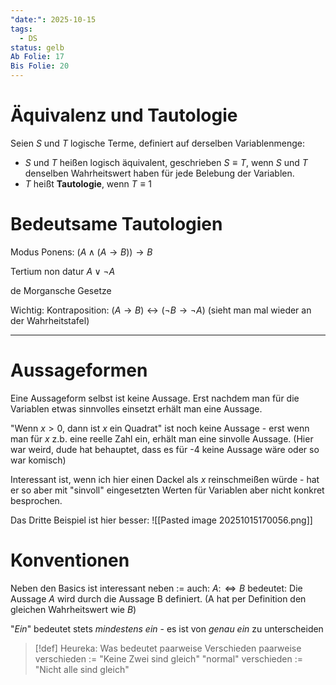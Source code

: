 ```yaml
---
"date:": 2025-10-15
tags:
  - DS
status: gelb
Ab Folie: 17
Bis Folie: 20
---
```


# Äquivalenz und Tautologie

Seien $S$ und $T$ logische Terme, definiert auf derselben Variablenmenge:
- $S$ und $T$ heißen logisch äquivalent, geschrieben $S\equiv T$, wenn $S$ und $T$ denselben Wahrheitswert haben für jede Belebung der Variablen.
- $T$ heißt **Tautologie**, wenn $T\equiv 1$


# Bedeutsame Tautologien
Modus Ponens:
$(A\wedge(A\to B))\to B$

Tertium non datur
$A\vee \neg A$

de Morgansche Gesetze

Wichtig:
Kontraposition:
$(A\to B) \leftrightarrow(\neg B\to \neg A)$
(sieht man mal wieder an der Wahrheitstafel)

---
# Aussageformen
Eine Aussageform selbst ist keine Aussage.
Erst nachdem man für die Variablen etwas sinnvolles einsetzt erhält man eine Aussage.

"Wenn $x>0$, dann ist $x$ ein Quadrat"
ist noch keine Aussage - erst wenn man für $x$  z.b.  eine reelle Zahl ein, erhält man eine sinvolle Aussage. (Hier war weird, dude hat behauptet, dass es für -4 keine Aussage wäre oder so war komisch)

Interessant ist, wenn ich hier einen Dackel als $x$ reinschmeißen würde - hat er so aber mit "sinvoll" eingesetzten Werten für Variablen aber nicht konkret besprochen.


Das Dritte Beispiel ist hier besser:
![[Pasted image 20251015170056.png]]


# Konventionen

Neben den Basics ist interessant neben $:=$ auch:
	$A:\!\iff B$ bedeutet: Die Aussage $A$ wird durch die Aussage B definiert. (A hat per Definition den gleichen Wahrheitswert wie $B$)

"*Ein*" bedeutet stets *mindestens ein* - es ist von *genau ein* zu unterscheiden


>[!def] Heureka: Was bedeutet paarweise Verschieden
> paarweise verschieden := "Keine Zwei sind gleich"
> "normal" verschieden := "Nicht alle sind gleich"
> 
